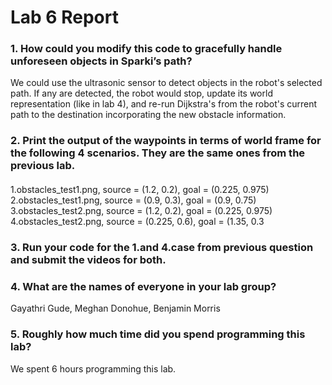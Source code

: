 # Lab 6 Report #

### 1. How could you modify this code to gracefully handle unforeseen objects in Sparki’s path? ###
We could use the ultrasonic sensor to detect objects in the robot's selected path. If any are detected, the robot would stop, update its world representation (like in lab 4), and re-run Dijkstra's from the robot's current path to the destination incorporating the new obstacle information. 

### 2. Print the output of the waypoints in terms of world frame for the following 4 scenarios. They are the same ones from the previous lab. ###

#### 
1.obstacles_test1.png, source = (1.2, 0.2), goal = (0.225, 0.975)
2.obstacles_test1.png, source = (0.9, 0.3), goal = (0.9, 0.75)
3.obstacles_test2.png, source = (1.2, 0.2), goal = (0.225, 0.975)
4.obstacles_test2.png, source = (0.225, 0.6), goal = (1.35, 0.3
####

### 3. Run your code for the 1.and 4.case from previous question and submit the videos for both. ###

### 4. What are the names of everyone in your lab group? ###
Gayathri Gude, Meghan Donohue, Benjamin Morris
 

### 5. Roughly how much time did you spend programming this lab? ###
We spent 6 hours programming this lab. 


